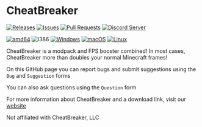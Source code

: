 # CheatBreaker

[![Releases](https://img.shields.io/github/release/CheatBreakerNet/Client.svg)](https://github.com/CheatBreakerNet/Client/releases)
[![Issues](https://img.shields.io/github/issues/CheatBreakerNet/Client)](https://github.com/CheatBreakerNet/Client/issues)
[![Pull Requests](https://img.shields.io/github/issues-pr/CheatBreakerNet/Client)](https://github.com/CheatBreakerNet/Client/pulls)
<a href="https://discord.cheatbreaker.net"><img src="https://discordapp.com/api/guilds/633325309395206156/widget.png?style=shield" alt="Discord Server"></a>

[![amd64](https://img.shields.io/badge/amd64-yes-green.svg)](https://cheatbreaker.net/download/)
![i386](https://img.shields.io/badge/i386-no-red.svg)
[![Windows](https://img.shields.io/badge/Windows-yes-green.svg)](https://github.com/CheatBreakerNet/Client/wiki/Windows-installation-instructions)
[![macOS](https://img.shields.io/badge/macOS-yes-green.svg)](https://github.com/CheatBreakerNet/Client/wiki/MacOS-installation-instructions)
[![Linux](https://img.shields.io/badge/Linux-yes-green.svg)](https://github.com/CheatBreakerNet/Client/wiki/Linux-(Other)-installation-instructions)

CheatBreaker is a modpack and FPS booster combined! In most cases, CheatBreaker more than doubles your normal Minecraft frames!

On this GitHub page you can report bugs and submit suggestions using the `Bug` and `Suggestion` forms

You can also ask questions using the `Question` form

For more information about CheatBreaker and a download link, visit our [website](https://cheatbreaker.net)


Not affiliated with CheatBreaker, LLC
